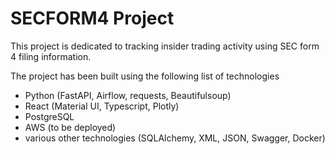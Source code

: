 # SECFORM4 Project

This project is dedicated to tracking insider trading activity using SEC form 4 filing information.

The project has been built using the following list of technologies

- Python (FastAPI, Airflow, requests, Beautifulsoup)
- React (Material UI, Typescript, Plotly)
- PostgreSQL
- AWS (to be deployed)
- various other technologies (SQLAlchemy, XML, JSON, Swagger, Docker)

